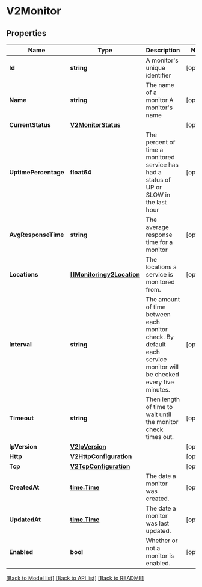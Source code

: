 # V2Monitor

## Properties

Name | Type | Description | Notes
------------ | ------------- | ------------- | -------------
**Id** | **string** | A monitor&#39;s unique identifier | [optional] 
**Name** | **string** | The name of a monitor  A monitor&#39;s name | [optional] 
**CurrentStatus** | [**V2MonitorStatus**](v2MonitorStatus.md) |  | [optional] 
**UptimePercentage** | **float64** | The percent of time a monitored service has had a status of UP or SLOW in the last hour | [optional] 
**AvgResponseTime** | **string** | The average response time for a monitor | [optional] 
**Locations** | [**[]Monitoringv2Location**](monitoringv2Location.md) | The locations a service is monitored from. | [optional] 
**Interval** | **string** | The amount of time between each monitor check.  By default each service monitor will be checked every five minutes. | [optional] 
**Timeout** | **string** | Then length of time to wait until the monitor check times out. | [optional] 
**IpVersion** | [**V2IpVersion**](v2IpVersion.md) |  | [optional] 
**Http** | [**V2HttpConfiguration**](v2HttpConfiguration.md) |  | [optional] 
**Tcp** | [**V2TcpConfiguration**](v2TcpConfiguration.md) |  | [optional] 
**CreatedAt** | [**time.Time**](time.Time.md) | The date a monitor was created. | [optional] 
**UpdatedAt** | [**time.Time**](time.Time.md) | The date a monitor was last updated. | [optional] 
**Enabled** | **bool** | Whether or not a monitor is enabled. | [optional] 

[[Back to Model list]](../README.md#documentation-for-models) [[Back to API list]](../README.md#documentation-for-api-endpoints) [[Back to README]](../README.md)


